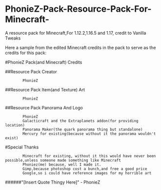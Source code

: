# PhonieZ-Pack-Resource-Pack-For-Minecraft-

A resource pack for Minecraft,For 1.12.2,1.16.5 and 1.17, credit to Vanilla Tweaks

Here a sample from the edited Minecraft credits in the pack to serve as the credits for this pack:

#PhonieZ Pack(and Minecraft) Credits


##Resource Pack Creator

            PhonieZ

##Resource Pack Item(and Texture) Art

            PhonieZ

##Resource Pack Panorama And Logo

            PhonieZ
            Galacticraft and the Extraplanets addon(for providing location)
            Panorama Maker(the quark panorama thing but standalone)
            Mercury for existing(because without it the panorama wouldn't exist)

#Special Thanks

            Minecraft for existing, without it this would have never been possible,unless someone made something like Minecraft
            Phoniez(me) because, well I made it.
            Gimp,because photoshop cost a bunch,and free a good price
            Google,so i could have reference images for my horrible art


######"[Insert Quote Thingy Here]" - PhonieZ
